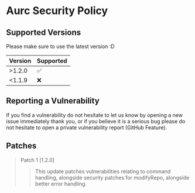 # Aurc Security Policy

## Supported Versions
Please make sure to use the latest version :D

| Version | Supported          |
| ------- | ------------------ |
| >1.2.0   | :white_check_mark: |
| <1.1.9   | :x:                |

## Reporting a Vulnerability

If you find a vulnerability do not hesitate to let us know by opening a new issue immediately thank you, or if you believe it is a serious bug please do not hesitate to open a private vulnerability report (GitHub Feature).

## Patches

> Patch 1 [1.2.0]
>> This update patches vulnerabilities relating to command handling, alongside security patches for modifyRepo, alongside better error handling.